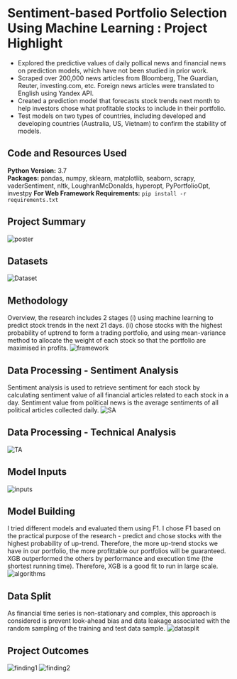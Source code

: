 # Sentiment-based Portfolio Selection Using Machine Learning : Project Highlight 
* Explored the predictive values of daily pollical news and financial news on prediction models, which have not been studied in prior work.
* Scraped over 200,000 news articles from Bloomberg, The Guardian, Reuter, investing.com, etc. Foreign news articles were translated to English using Yandex API.
* Created a prediction model that forecasts stock trends next month to help investors chose what profitable stocks to include in their portfolio.
* Test models on two types of countries, including developed and developing countries (Australia, US, Vietnam) to confirm the stability of models. 
## Code and Resources Used 
**Python Version:** 3.7  
**Packages:** pandas, numpy, sklearn, matplotlib, seaborn, scrapy, vaderSentiment, nltk, LoughranMcDonalds, hyperopt, PyPortfolioOpt, investpy
**For Web Framework Requirements:**  ```pip install -r requirements.txt```  


## Project Summary 
![poster](https://user-images.githubusercontent.com/81540274/154918807-9000a639-6437-4816-adb1-aca54d11ce72.png)
## Datasets 
![Dataset](https://user-images.githubusercontent.com/81540274/154919145-226d8822-d678-4246-b368-d75590c0ddfc.png)
## Methodology
Overview, the research includes 2 stages (i) using machine learning to predict stock trends in the next 21 days. (ii) chose stocks with the highest probability of uptrend to form a trading portfolio, and using mean-variance method to allocate the weight of each stock so that the portfolio are maximised in profits. 
![framework](https://user-images.githubusercontent.com/81540274/154919645-a990f5b4-1c6a-4299-90b1-884a1922d072.png)
## Data Processing - Sentiment Analysis
 
Sentiment analysis is used to retrieve sentiment for each stock by calculating sentiment value of all financial articles related to each stock in a day. 
Sentiment value from political news is the average sentiments of all political articles collected daily. 
![SA](https://user-images.githubusercontent.com/81540274/154921186-4da1ba25-2599-4e7b-8fe1-3e95c87ef492.png)
## Data Processing - Technical Analysis
![TA](https://user-images.githubusercontent.com/81540274/154921568-61aec09a-f308-4abd-9147-4b934b4dd4c6.png)
## Model Inputs
![inputs](https://user-images.githubusercontent.com/81540274/154925497-bf2893b8-8c93-42d6-a8ec-d3fd14b3d385.png)
## Model Building 
   
I tried different models and evaluated them using F1. I chose F1 based on the practical purpose of the research - predict and chose stocks with the highest probability of up-trend. Therefore, the more up-trend stocks we have in our portfolio, the more profittable our portfolios will be guaranteed. 
XGB outperformed the others by performance and execution time (the shortest running time). Therefore, XGB is a good fit to run in large scale. 
![algorithms](https://user-images.githubusercontent.com/81540274/154922128-e4e29d68-151c-4251-b48c-b41251f6dfda.png)
## Data Split
As financial time series is non-stationary and complex, this approach is considered is prevent look-ahead bias and data leakage associated with the random sampling of the training and test data sample.
![datasplit](https://user-images.githubusercontent.com/81540274/154924662-81ae8dbb-60e6-4155-8665-110f9bcb2093.png)
## Project Outcomes
![finding1](https://user-images.githubusercontent.com/81540274/154925219-aa2e138f-9cad-4f04-8d53-883ea476bd97.png)
![finding2](https://user-images.githubusercontent.com/81540274/154926396-c91721c6-24a3-435b-ac7a-d661bd628656.png)
